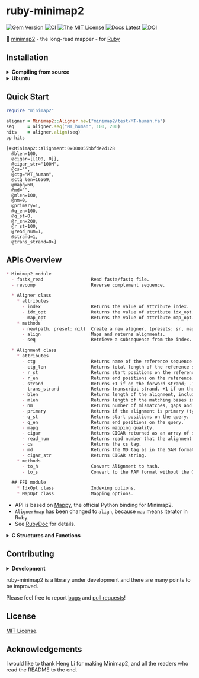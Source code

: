 # ruby-minimap2

[![Gem Version](https://img.shields.io/gem/v/minimap2?color=brightgreen)](https://rubygems.org/gems/minimap2)
[![CI](https://github.com/kojix2/ruby-minimap2/workflows/CI/badge.svg)](https://github.com/kojix2/ruby-minimap2/actions)
[![The MIT License](https://img.shields.io/badge/license-MIT-blue.svg)](LICENSE.txt)
[![Docs Latest](https://img.shields.io/badge/docs-stable-blue.svg)](https://rubydoc.info/gems/minimap2)
[![DOI](https://zenodo.org/badge/325711305.svg)](https://zenodo.org/badge/latestdoi/325711305)

:dna: [minimap2](https://github.com/lh3/minimap2) - the long-read mapper - for [Ruby](https://github.com/ruby/ruby)

## Installation

<details>
<summary><b>Compiling from source</b></summary>

    git clone --recursive https://github.com/kojix2/ruby-minimap2
    cd ruby-minimap2
    bundle install
    bundle exec rake minimap2:build
    bundle exec rake install
 
</details>

<details>
<summary><b>Ubuntu</b></summary>

    gem install minimap2
 
</details>

## Quick Start

```ruby
require "minimap2"

aligner = Minimap2::Aligner.new("minimap2/test/MT-human.fa")
seq     = aligner.seq("MT_human", 100, 200)
hits    = aligner.align(seq)
pp hits
```
```
[#<Minimap2::Alignment:0x000055bbfde2d128
  @blen=100,
  @cigar=[[100, 0]],
  @cigar_str="100M",
  @cs="",
  @ctg="MT_human",
  @ctg_len=16569,
  @mapq=60,
  @md="",
  @mlen=100,
  @nm=0,
  @primary=1,
  @q_en=100,
  @q_st=0,
  @r_en=200,
  @r_st=100,
  @read_num=1,
  @strand=1,
  @trans_strand=0>]
```
 
</details>

## APIs Overview

```markdown
* Minimap2 module
  - fastx_read                  Read fasta/fastq file.
  - revcomp                     Reverse complement sequence.

  * Aligner class
    * attributes
      - index                   Returns the value of attribute index.
      - idx_opt                 Returns the value of attribute idx_opt.
      - map_opt                 Returns the value of attribute map_opt.
    * methods
      - new(path, preset: nil)  Create a new aligner. (presets: sr, map-pb, map-out, map-hifi, splice, asm5, etc.)
      - align                   Maps and returns alignments.
      - seq                     Retrieve a subsequence from the index.

  * Alignment class
    * attributes
      - ctg                     Returns name of the reference sequence the query is mapped to.
      - ctg_len                 Returns total length of the reference sequence.
      - r_st                    Returns start positions on the reference.
      - r_en                    Returns end positions on the reference.
      - strand                  Returns +1 if on the forward strand; -1 if on the reverse strand.
      - trans_strand            Returns transcript strand. +1 if on the forward strand; -1 if on the reverse strand; 0 if unknown.
      - blen                    Returns length of the alignment, including both alignment matches and gaps but excluding ambiguous bases.
      - mlen                    Returns length of the matching bases in the alignment, excluding ambiguous base matches.
      - nm                      Returns number of mismatches, gaps and ambiguous poistions in the alignment.
      - primary                 Returns if the alignment is primary (typically the best and the first to generate).
      - q_st                    Returns start positions on the query.
      - q_en                    Returns end positions on the query.
      - mapq                    Returns mapping quality.
      - cigar                   Returns CIGAR returned as an array of shape (n_cigar,2). The two numbers give the length and the operator of each CIGAR operation.
      - read_num                Returns read number that the alignment corresponds to; 1 for the first read and 2 for the second read.
      - cs                      Returns the cs tag.
      - md                      Returns the MD tag as in the SAM format. It is an empty string unless the md argument is applied when calling Aligner#align.
      - cigar_str               Returns CIGAR string.
    * methods
      - to_h                    Convert Alignment to hash.
      - to_s                    Convert to the PAF format without the QueryName and QueryLength columns.

  ## FFI module
    * IdxOpt class              Indexing options.
    * MapOpt class              Mapping options.
```

* API is based on [Mappy](https://github.com/lh3/minimap2/tree/master/python), the official Python binding for Minimap2. 
* `Aligner#map` has been changed to `align`, because `map` means iterator in Ruby.
* See [RubyDoc](https://rubydoc.info/gems/minimap2/) for details.

<details>
<summary><b>C Structures and Functions</b></summary>

### FFI
* Ruby-Minimap2 is built on top of [Ruby-FFI](https://github.com/ffi/ffi). 
  * Native C functions can be called from the `Minimap2::FFI` module. 
  * Native C structure members can be accessed.
  * Bitfields are supported by [ffi-bitfield](https://github.com/kojix2/ffi-bitfield) gems.
 
```ruby
aligner.idx_opt.members
# => [:k, :w, :flag, :bucket_bits, :mini_batch_size, :batch_size]
aligner.kds_opt.values
# => [15, 10, 0, 14, 50000000, 9223372036854775807]
aligner.idx_opt[:k]
# => 15
aligner.idx_opt[:k] = 14
aligner.idx_opt[:k]
# => 14
```
 
</details>

## Contributing

<details>
<summary><b>Development</b></summary>

 Fork your repository.
then clone.

```sh
git clone --recursive https://github.com/kojix2/ruby-minimap2
# git clone https://github.com/kojix2/ruby-minimap2
# cd ruby-minimap2
# git submodule update -i
```

Build Minimap2 and Mappy.

```sh
cd ruby-minimap2
bundle install # Install dependent packages including Ruby-FFI
bundle exec rake minimap2:build
```

A shared library will be created in the vendor directory.

```
└── vendor
   └── libminimap2.so
```

Run tests.

```
bundle exec rake test
```

</details>

ruby-minimap2 is a library under development and there are many points to be improved.

Please feel free to report [bugs](https://github.com/kojix2/ruby-minimap2/issues) and [pull requests](https://github.com/kojix2/ruby-minimap2/pulls)!

## License

[MIT License](https://opensource.org/licenses/MIT).

## Acknowledgements

I would like to thank Heng Li for making Minimap2, and all the readers who read the README to the end.
